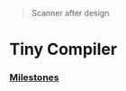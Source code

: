 > Scanner after design
 
# Tiny Compiler

### [Milestones](https://github.com/Abanoub-Asaad/Tiny-Compiler/tree/main/Milestones)
